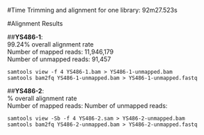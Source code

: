 #Time
Trimming and alignment for one library: 92m27.523s

#Alignment Results

##__YS486-1__:  
99.24% overall alignment rate  
Number of mapped reads: 11,946,179  
Number of unmapped reads: 91,457

```
samtools view -f 4 YS486-1.bam > YS486-1-unmapped.bam
samtools bam2fq YS486-1-unmapped.bam > YS486-1-unmapped.fastq
```

##__YS486-2__:  
% overall alignment rate  
Number of mapped reads:
Number of unmapped reads:

```
samtools view -Sb -f 4 YS486-2.sam > YS486-2-unmapped.bam
samtools bam2fq YS486-2-unmapped.bam > YS486-2-unmapped.fastq
```
